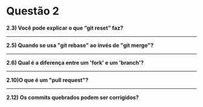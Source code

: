 # Questão 2

**2.3) Você pode explicar o que “git reset” faz?**

---
**2.5) Quando se usa "git rebase" ao invés de "git merge"?**

---
**2.6) Qual é a diferença entre um 'fork' e um 'branch'?**

---
**2.10)O que é um "pull request"?**

---
**2.12) Os commits quebrados podem ser corrigidos?**
